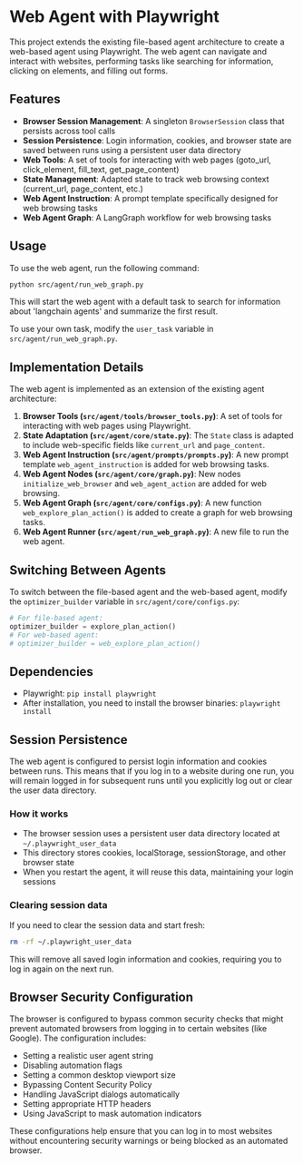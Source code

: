 # Web Agent with Playwright

This project extends the existing file-based agent architecture to create a web-based agent using Playwright. The web agent can navigate and interact with websites, performing tasks like searching for information, clicking on elements, and filling out forms.

## Features

- **Browser Session Management**: A singleton `BrowserSession` class that persists across tool calls
- **Session Persistence**: Login information, cookies, and browser state are saved between runs using a persistent user data directory
- **Web Tools**: A set of tools for interacting with web pages (goto_url, click_element, fill_text, get_page_content)
- **State Management**: Adapted state to track web browsing context (current_url, page_content, etc.)
- **Web Agent Instruction**: A prompt template specifically designed for web browsing tasks
- **Web Agent Graph**: A LangGraph workflow for web browsing tasks

## Usage

To use the web agent, run the following command:

```bash
python src/agent/run_web_graph.py
```

This will start the web agent with a default task to search for information about 'langchain agents' and summarize the first result.

To use your own task, modify the `user_task` variable in `src/agent/run_web_graph.py`.

## Implementation Details

The web agent is implemented as an extension of the existing agent architecture:

1. **Browser Tools (`src/agent/tools/browser_tools.py`)**: A set of tools for interacting with web pages using Playwright.
2. **State Adaptation (`src/agent/core/state.py`)**: The `State` class is adapted to include web-specific fields like `current_url` and `page_content`.
3. **Web Agent Instruction (`src/agent/prompts/prompts.py`)**: A new prompt template `web_agent_instruction` is added for web browsing tasks.
4. **Web Agent Nodes (`src/agent/core/graph.py`)**: New nodes `initialize_web_browser` and `web_agent_action` are added for web browsing.
5. **Web Agent Graph (`src/agent/core/configs.py`)**: A new function `web_explore_plan_action()` is added to create a graph for web browsing tasks.
6. **Web Agent Runner (`src/agent/run_web_graph.py`)**: A new file to run the web agent.

## Switching Between Agents

To switch between the file-based agent and the web-based agent, modify the `optimizer_builder` variable in `src/agent/core/configs.py`:

```python
# For file-based agent:
optimizer_builder = explore_plan_action()
# For web-based agent:
# optimizer_builder = web_explore_plan_action()
```

## Dependencies

- Playwright: `pip install playwright`
- After installation, you need to install the browser binaries: `playwright install`

## Session Persistence

The web agent is configured to persist login information and cookies between runs. This means that if you log in to a website during one run, you will remain logged in for subsequent runs until you explicitly log out or clear the user data directory.

### How it works

- The browser session uses a persistent user data directory located at `~/.playwright_user_data`
- This directory stores cookies, localStorage, sessionStorage, and other browser state
- When you restart the agent, it will reuse this data, maintaining your login sessions

### Clearing session data

If you need to clear the session data and start fresh:

```bash
rm -rf ~/.playwright_user_data
```

This will remove all saved login information and cookies, requiring you to log in again on the next run.

## Browser Security Configuration

The browser is configured to bypass common security checks that might prevent automated browsers from logging in to certain websites (like Google). The configuration includes:

- Setting a realistic user agent string
- Disabling automation flags
- Setting a common desktop viewport size
- Bypassing Content Security Policy
- Handling JavaScript dialogs automatically
- Setting appropriate HTTP headers
- Using JavaScript to mask automation indicators

These configurations help ensure that you can log in to most websites without encountering security warnings or being blocked as an automated browser.
